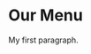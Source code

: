 <!DOCTYPE html>
<html>
<body>
<title>Assignment Solution for Module 2</title>
<h1>Our Menu</h1>

<p>My first paragraph.</p>

</body>
</html>
